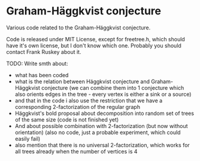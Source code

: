 # Graham-Häggkvist conjecture
Various code related to the Graham-Häggkvist conjecture.

Code is released under MIT License, except for freetree.h, which should have it's own license,
but I don't know which one. Probably you should contact Frank Ruskey about it.

TODO: Write smth about:
* what has been coded
* what is the relation between Häggkvist conjecture and Graham-Häggkvist conjecture (we can combine them into 1 conjecture which also orients edges in the tree - every vertex is either a sink or a source)
* and that in the code i also use the restriction that we have a corresponding 2-factorization of the regular graph
* Häggkvist's bold proposal about decomposition into random set of trees of the same size (code is not finished yet)
* And about possible combination with 2-factorization (but now without orientation) (also no code, just a probable experiment, which could easily fail)
* also mention that there is no universal 2-factorization, which works for all trees already when the number of vertices is 4
